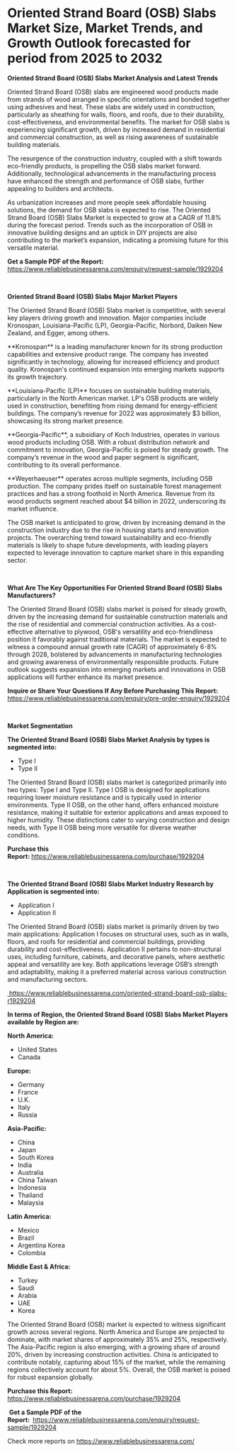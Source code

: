 <p><h1>Oriented Strand Board (OSB) Slabs Market Size, Market Trends, and Growth Outlook forecasted for period from 2025 to 2032</h1></p><p><strong>Oriented Strand Board (OSB) Slabs Market Analysis and Latest Trends</strong></p>
<p><p>Oriented Strand Board (OSB) slabs are engineered wood products made from strands of wood arranged in specific orientations and bonded together using adhesives and heat. These slabs are widely used in construction, particularly as sheathing for walls, floors, and roofs, due to their durability, cost-effectiveness, and environmental benefits. The market for OSB slabs is experiencing significant growth, driven by increased demand in residential and commercial construction, as well as rising awareness of sustainable building materials. </p><p>The resurgence of the construction industry, coupled with a shift towards eco-friendly products, is propelling the OSB slabs market forward. Additionally, technological advancements in the manufacturing process have enhanced the strength and performance of OSB slabs, further appealing to builders and architects. </p><p>As urbanization increases and more people seek affordable housing solutions, the demand for OSB slabs is expected to rise. The Oriented Strand Board (OSB) Slabs Market is expected to grow at a CAGR of 11.8% during the forecast period. Trends such as the incorporation of OSB in innovative building designs and an uptick in DIY projects are also contributing to the market’s expansion, indicating a promising future for this versatile material.</p></p>
<p><strong>Get a Sample PDF of the Report:&nbsp;</strong> <a href="https://www.reliablebusinessarena.com/enquiry/request-sample/1929204?utm_campaign=3559&utm_medium=2&utm_source=Github&utm_content=ia&utm_term=29032025&utm_id=oriented-strand-board-osb-slabs">https://www.reliablebusinessarena.com/enquiry/request-sample/1929204</a></p>
<p>&nbsp;</p>
<p><strong>Oriented Strand Board (OSB) Slabs Major Market Players</strong></p>
<p><p>The Oriented Strand Board (OSB) Slabs market is competitive, with several key players driving growth and innovation. Major companies include Kronospan, Louisiana-Pacific (LP), Georgia-Pacific, Norbord, Daiken New Zealand, and Egger, among others.</p><p>**Kronospan** is a leading manufacturer known for its strong production capabilities and extensive product range. The company has invested significantly in technology, allowing for increased efficiency and product quality. Kronospan's continued expansion into emerging markets supports its growth trajectory.</p><p>**Louisiana-Pacific (LP)** focuses on sustainable building materials, particularly in the North American market. LP's OSB products are widely used in construction, benefiting from rising demand for energy-efficient buildings. The company’s revenue for 2022 was approximately $3 billion, showcasing its strong market presence.</p><p>**Georgia-Pacific**, a subsidiary of Koch Industries, operates in various wood products including OSB. With a robust distribution network and commitment to innovation, Georgia-Pacific is poised for steady growth. The company’s revenue in the wood and paper segment is significant, contributing to its overall performance.</p><p>**Weyerhaeuser** operates across multiple segments, including OSB production. The company prides itself on sustainable forest management practices and has a strong foothold in North America. Revenue from its wood products segment reached about $4 billion in 2022, underscoring its market influence.</p><p>The OSB market is anticipated to grow, driven by increasing demand in the construction industry due to the rise in housing starts and renovation projects. The overarching trend toward sustainability and eco-friendly materials is likely to shape future developments, with leading players expected to leverage innovation to capture market share in this expanding sector.</p></p>
<p>&nbsp;</p>
<p><strong>What Are The Key Opportunities For Oriented Strand Board (OSB) Slabs Manufacturers?</strong></p>
<p><p>The Oriented Strand Board (OSB) slabs market is poised for steady growth, driven by the increasing demand for sustainable construction materials and the rise of residential and commercial construction activities. As a cost-effective alternative to plywood, OSB's versatility and eco-friendliness position it favorably against traditional materials. The market is expected to witness a compound annual growth rate (CAGR) of approximately 6-8% through 2028, bolstered by advancements in manufacturing technologies and growing awareness of environmentally responsible products. Future outlook suggests expansion into emerging markets and innovations in OSB applications will further enhance its market presence.</p></p>
<p><strong>Inquire or Share Your Questions If Any Before Purchasing This Report:</strong> <a href="https://www.reliablebusinessarena.com/enquiry/pre-order-enquiry/1929204?utm_campaign=3559&utm_medium=2&utm_source=Github&utm_content=ia&utm_term=29032025&utm_id=oriented-strand-board-osb-slabs">https://www.reliablebusinessarena.com/enquiry/pre-order-enquiry/1929204</a></p>
<p>&nbsp;</p>
<p><strong>Market Segmentation</strong></p>
<p><strong>The Oriented Strand Board (OSB) Slabs Market Analysis by types is segmented into:</strong></p>
<p><ul><li>Type I</li><li>Type II</li></ul></p>
<p><p>The Oriented Strand Board (OSB) slabs market is categorized primarily into two types: Type I and Type II. Type I OSB is designed for applications requiring lower moisture resistance and is typically used in interior environments. Type II OSB, on the other hand, offers enhanced moisture resistance, making it suitable for exterior applications and areas exposed to higher humidity. These distinctions cater to varying construction and design needs, with Type II OSB being more versatile for diverse weather conditions.</p></p>
<p><strong>Purchase this Report:&nbsp;</strong><a href="https://www.reliablebusinessarena.com/purchase/1929204?utm_campaign=3559&utm_medium=2&utm_source=Github&utm_content=ia&utm_term=29032025&utm_id=oriented-strand-board-osb-slabs">https://www.reliablebusinessarena.com/purchase/1929204</a></p>
<p>&nbsp;</p>
<p><strong>The Oriented Strand Board (OSB) Slabs Market Industry Research by Application is segmented into:</strong></p>
<p><ul><li>Application I</li><li>Application II</li></ul></p>
<p><p>The Oriented Strand Board (OSB) slabs market is primarily driven by two main applications: Application I focuses on structural uses, such as in walls, floors, and roofs for residential and commercial buildings, providing durability and cost-effectiveness. Application II pertains to non-structural uses, including furniture, cabinets, and decorative panels, where aesthetic appeal and versatility are key. Both applications leverage OSB’s strength and adaptability, making it a preferred material across various construction and manufacturing sectors.</p></p>
<p><a href="https://www.reliablebusinessarena.com/oriented-strand-board-osb-slabs-r1929204?utm_campaign=3559&utm_medium=2&utm_source=Github&utm_content=ia&utm_term=29032025&utm_id=oriented-strand-board-osb-slabs">&nbsp;https://www.reliablebusinessarena.com/oriented-strand-board-osb-slabs-r1929204</a></p>
<p><strong>In terms of Region, the Oriented Strand Board (OSB) Slabs Market Players available by Region are:</strong></p>
<p>
    <p> <strong> North America: </strong>
        <ul>
            <li>United States</li>
            <li>Canada</li>
        </ul>
        </p> 
    <p> <strong> Europe: </strong>
        <ul>
            <li>Germany</li>
            <li>France</li>
            <li>U.K.</li>
            <li>Italy</li>
            <li>Russia</li>
        </ul>
        </p> 
    <p> <strong> Asia-Pacific: </strong>
        <ul>
            <li>China</li>
            <li>Japan</li>
            <li>South Korea</li>
            <li>India</li>
            <li>Australia</li>
            <li>China Taiwan</li>
            <li>Indonesia</li>
            <li>Thailand</li>
            <li>Malaysia</li>
        </ul>
        </p> 
    <p> <strong> Latin America: </strong>
        <ul>
            <li>Mexico</li>
            <li>Brazil</li>
            <li>Argentina Korea</li>
            <li>Colombia</li>
        </ul>
        </p> 
    <p> <strong> Middle East & Africa: </strong>
        <ul>
            <li>Turkey</li>
            <li>Saudi</li>
            <li>Arabia</li>
            <li>UAE</li>
            <li>Korea</li>
        </ul>
    </p>
    </p>
<p><p>The Oriented Strand Board (OSB) market is expected to witness significant growth across several regions. North America and Europe are projected to dominate, with market shares of approximately 35% and 25%, respectively. The Asia-Pacific region is also emerging, with a growing share of around 20%, driven by increasing construction activities. China is anticipated to contribute notably, capturing about 15% of the market, while the remaining regions collectively account for about 5%. Overall, the OSB market is poised for robust expansion globally.</p></p>
<p><strong>Purchase this Report: </strong><a href="https://www.reliablebusinessarena.com/purchase/1929204?utm_campaign=3559&utm_medium=2&utm_source=Github&utm_content=ia&utm_term=29032025&utm_id=oriented-strand-board-osb-slabs">https://www.reliablebusinessarena.com/purchase/1929204</a></p>
<p>&nbsp;<strong>Get a Sample PDF of the Report:&nbsp;&nbsp;</strong><a href="https://www.reliablebusinessarena.com/enquiry/request-sample/1929204?utm_campaign=3559&utm_medium=2&utm_source=Github&utm_content=ia&utm_term=29032025&utm_id=oriented-strand-board-osb-slabs">https://www.reliablebusinessarena.com/enquiry/request-sample/1929204</a></p>
<p><strong></strong></p>
<p>Check more reports on <a href="https://www.reliablebusinessarena.com/?utm_campaign=3559&utm_medium=2&utm_source=Github&utm_content=ia&utm_term=29032025&utm_id=oriented-strand-board-osb-slabs">https://www.reliablebusinessarena.com/</a></p>